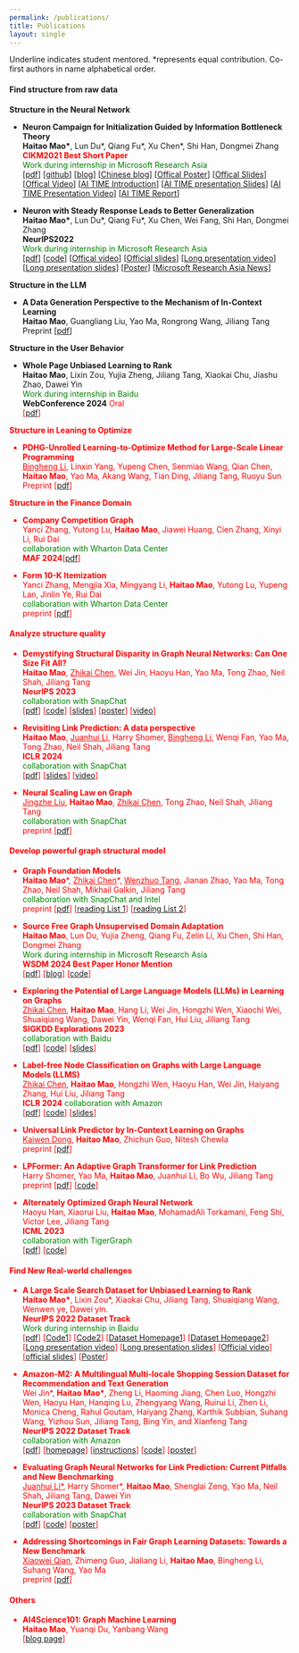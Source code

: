 ```yaml
---
permalink: /publications/
title: Publications
layout: single
---
```


Underline indicates student mentored. *represents equal contribution. Co-first authors in name alphabetical order.


#### Find structure from raw data 
**Structure in the Neural Network**
<ul>
  <li>
      <p>
        <strong> Neuron Campaign for Initialization Guided by Information Bottleneck Theory </strong><br>
        <strong>Haitao Mao*</strong>, Lun Du*, Qiang Fu*, Xu Chen*,  Shi Han, Dongmei Zhang <br>
        <strong> <font color="red">CIKM2021 Best Short Paper </font> </strong><br>
        <font color="green">Work during internship in Microsoft Research Asia</font> <br>
        [<a href="https://arxiv.org/pdf/2108.06530.pdf">pdf</a>]
        [<a href="https://github.com/HaitaoMao/Neuron-Campaign-for-Initialization-Guided-by-Information-Bottleneck-Theory">github</a>]
        [<a href="https://haitaomao.github.io/categories/neuronCampaign/">blog</a>]
        [<a href="https://zhuanlan.zhihu.com/p/398198523">Chinese blog</a>]
        [<a href="https://github.com/haitaomao/haitaomao.github.io/blob/master/_files/CIKM2021/Init_poster.pdf">Offical Poster</a>]
        [<a href="https://github.com/haitaomao/haitaomao.github.io/blob/master/_files/CIKM2021/CIKM21_Neuron_Campaign_for_Initialization_Guided_by_Information_Bottleneck_Theory.pdf">Offical Slides</a>]
        [<a href="https://github.com/haitaomao/haitaomao.github.io/blob/master/_files/CIKM2021/Init_video.mp4">Offical Video</a>]
        [<a href="https://mp.weixin.qq.com/s/PEt7m_iadPGm9puO0S0nHw">AI TIME Introduction</a>]
        [<a href="https://github.com/haitaomao/haitaomao.github.io/blob/master/_files/CIKM2021/AITime%20CIKM21%20-%20Neuron%20Campaign.pdf">AI TIME presentation Slides</a>]
        [<a href="https://www.bilibili.com/video/BV1fL411V7FP?spm_id_from=333.1007.top_right_bar_window_history.content.click">AI TIME Presentation Video</a>]
        [<a href="https://mp.weixin.qq.com/s/V0pwLwTR-rVpe8h5NL_u3g">AI TIME Report</a>]
      </p>
    </li>
    <li>
      <p>
        <strong>Neuron with Steady Response Leads to Better Generalization</strong><br>
        <strong>Haitao Mao*</strong>, Lun Du*, Qiang Fu*, Xu Chen, Wei Fang, Shi Han, Dongmei Zhang <br>
        <strong>NeurIPS2022</strong><br> 
        <font color="green">Work during internship in Microsoft Research Asia</font> <br>
        [<a href="https://arxiv.org/pdf/2111.15414.pdf">pdf</a>]
        [<a href="https://github.com/HaitaoMao/Neuron-with-Steady-Response-Leads-to-Better-Generalization">code</a>] 
        [<a href="https://neurips.cc/virtual/2022/poster/54444">Offical video</a>]
        [<a href="https://github.com/HaitaoMao/HaitaoMao.github.io/blob/master/_files/NSR-NeurIPS-version.pdf">Official slides</a>]
        [<a href="https://www.bilibili.com/video/BV19d4y1c7Lt/?spm_id_from=333.999.0.0&vd_source=85bb42770c1036d2fc85b057595f1054">Long presentation video</a>]
        [<a href="https://github.com/HaitaoMao/HaitaoMao.github.io/blob/master/_files/NSR-AITIME.pdf">Long presentation slides</a>]
        [<a href="https://neurips.cc/media/PosterPDFs/NeurIPS%202022/54444.png?t=1668603047.5147302">Poster</a>]
        [<a href="https://mp.weixin.qq.com/s/A45YqMcQeULULGFL05qBCA">Microsoft Research Asia News</a>]
      </p>
    </li>
</ul>

**Structure in the LLM**
<ul>
  <li>
      <p>
          <strong>A Data Generation Perspective to the Mechanism of In-Context Learning</strong><br>
          <strong>Haitao Mao</strong>, Guangliang Liu, Yao Ma, Rongrong Wang, Jiliang Tang <br>
          Preprint [<a href="https://arxiv.org/pdf/2402.02212.pdf">pdf</a>]
      </p>
    </li>
</ul>


**Structure in the User Behavior**
<ul>
  <li>
      <p>
          <strong>Whole Page Unbiased Learning to Rank </strong><br>
          <strong>Haitao Mao</strong>, Lixin Zou, Yujia Zheng, Jiliang Tang, Xiaokai Chu, Jiashu Zhao, Dawei Yin <br> 
          <font color="green">Work during internship in Baidu</font> <br>
          <strong> WebConference 2024</strong> <font color="red">Oral</front><br> 
          [<a href="https://arxiv.org/pdf/2210.10718.pdf">pdf</a>]
      </p>
    </li>
</ul>


**Structure in Leaning to Optimize** 
<ul>
    <li>
      <p>
          <strong>PDHG-Unrolled Learning-to-Optimize Method for Large-Scale Linear Programming</strong><br>
          <u>Bingheng Li</u>, Linxin Yang, Yupeng Chen, Senmiao Wang, Qian Chen, <strong>Haitao Mao</strong>, Yao Ma, Akang Wang, Tian Ding, Jiliang Tang, Ruoyu Sun <br>
          Preprint [<a href="">pdf</a>]
      </p>
    </li>
</ul>


**Structure in the Finance Domain** 
<ul>
    <li>
      <p>
        <strong> Company Competition Graph </strong> <br>
        Yanci Zhang, Yutong Lu, <strong>Haitao Mao</strong>, Jiawei Huang, Cien Zhang, Xinyi Li, Rui Dai <br>
          <font color="green">collaboration with Wharton Data Center</font> <br>
        <strong> MAF 2024</strong>[<a href="https://arxiv.org/pdf/2304.00323.pdf">pdf</a>]<br>
      </p>
    </li>
  <li>
      <p>
        <strong> Form 10-K Itemization </strong> <br>
        Yanci Zhang, Mengjia Xia, Mingyang Li, <strong>Haitao Mao</strong>, Yutong Lu, Yupeng Lan, Jinlin Ye, Rui Dai <br>
          <font color="green">collaboration with Wharton Data Center</font> <br>
        preprint [<a href="https://arxiv.org/pdf/2303.04688.pdf">pdf</a>]
      </p>
    </li>
</ul>


#### Analyze structure quality
<ul>
    <li>
      <p>
          <strong>Demystifying Structural Disparity in Graph Neural Networks: Can One Size Fit All?</strong><br>
          <strong>Haitao Mao</strong>, <u>Zhikai Chen</u>, Wei Jin, Haoyu Han, Yao Ma, Tong Zhao, Neil Shah, Jiliang Tang <br>
          <strong>NeurIPS 2023</strong> <br>
          <font color="green">collaboration with SnapChat</font> <br>
          [<a href="https://arxiv.org/abs/2306.01323.pdf">pdf</a>]
          [<a href="https://github.com/HaitaoMao/Demystify-structural-disparity">code</a>] 
          [<a href="https://github.com/HaitaoMao/HaitaoMao.github.io/blob/master/_files/NodeClassification.pdf">slides</a>] 
          [<a href="https://github.com/HaitaoMao/HaitaoMao.github.io/blob/master/_files/Demestify-poster.pdf">poster</a>] 
          [<a href="https://www.bilibili.com/video/BV1jj411s7h5/?spm_id_from=333.999.0.0&vd_source=85bb42770c1036d2fc85b057595f1054">video</a>]
      </p>
    </li>
    <li>
        <p>
            <strong>Revisiting Link Prediction: A data perspective</strong><br>
            <strong>Haitao Mao</strong>, <u>Juanhui Li</u>, Harry Shomer, <u>Bingheng Li</u>, Wenqi Fan, Yao Ma, Tong Zhao, Neil Shah, Jiliang Tang <br>
            <strong>ICLR 2024</strong>  <br>
            <font color="green">collaboration with SnapChat</font> <br>
            [<a href="https://arxiv.org/pdf/2310.00793.pdf">pdf</a>]
            [<a href="https://github.com/HaitaoMao/HaitaoMao.github.io/blob/master/_files/LinkPrediction.pdf">slides</a>] 
            [<a href="https://www.bilibili.com/video/BV1jj411s7h5/?spm_id_from=333.999.0.0&vd_source=85bb42770c1036d2fc85b057595f1054">video</a>]
        </p>
    </li>
    <li>
      <p>
          <strong>Neural Scaling Law on Graph</strong><br>
          <u>Jingzhe Liu</u>, <strong>Haitao Mao</strong>, <u>Zhikai Chen</u>, Tong Zhao, Neil Shah, Jiliang Tang <br>
          <font color="green">collaboration with SnapChat</font> <br>
          preprint [<a href="https://arxiv.org/pdf/2402.02054.pdf">pdf</a>]
      </p>
    </li>
</ul>




#### Develop powerful graph structural model
<ul>
    <li>
      <p>
          <strong>Graph Foundation Models</strong><br>
          <strong>Haitao Mao</strong>*, <u>Zhikai Chen</u>*, <u>Wenzhuo Tang</u>, Jianan Zhao, Yao Ma, Tong Zhao, Neil Shah, Mikhail Galkin, Jiliang Tang <br>
          <font color="green">collaboration with SnapChat and Intel</font> <br>
          preprint [<a href="https://arxiv.org/pdf/2402.02216.pdf">pdf</a>]
          [<a href="https://github.com/CurryTang/Towards-Graph-Foundation-Models-New-perspective-">reading List 1</a>]
          [<a href="https://github.com/CurryTang/Towards-graph-foundation-models">reading List 2</a>]
      </p>
    </li>
  <li>
      <p>
          <strong>Source Free Graph Unsupervised Domain Adaptation </strong><br>
          <strong>Haitao Mao</strong>, Lun Du, Yujia Zheng, Qiang Fu, Zelin Li, Xu Chen, Shi Han, Dongmei Zhang <br>
          <font color="green">Work during internship in Microsoft Research Asia</font> <br>
          <strong> <font color="red"> WSDM 2024 Best Paper Honor Mention </font> </strong> <br>
          [<a href="https://arxiv.org/pdf/2112.00955.pdf">pdf</a>]
          [<a href="https://haitaomao.github.io/categories/sourcefree/">blog</a>]
          [<a href="https://github.com/HaitaoMao/SOGA">code</a>]
      </p>  
    </li>
    <li>
        <p>
          <strong> Exploring the Potential of Large Language Models (LLMs) in Learning on Graphs </strong><br>
          <u>Zhikai Chen</u>, <strong>Haitao Mao</strong>, Hang Li, Wei Jin, Hongzhi Wen, Xiaochi Wei, Shuaiqiang Wang, Dawei Yin, Wenqi Fan, Hui Liu, Jiliang Tang <br>
          <strong>SIGKDD Explorations 2023</strong> <br>
          <font color="green">collaboration with Baidu</font> <br>
          [<a href="https://arxiv.org/pdf/2307.03393.pdf">pdf</a>]
          [<a href="https://github.com/CurryTang/Graph-LLM">code</a>]
          [<a href="https://www.cse.msu.edu/~tangjili/talks/LLMs-LOG.pdf">slides</a>]
        </p>
    </li>
    <li>
        <p>
            <strong>Label-free Node Classification on Graphs with Large Language Models (LLMS)</strong><br>
            <u>Zhikai Chen</u>, <strong>Haitao Mao</strong>, Hongzhi Wen, Haoyu Han, Wei Jin, Haiyang Zhang, Hui Liu, Jiliang Tang <br>
            <strong>ICLR 2024</strong> 
            <font color="green">collaboration with Amazon</font> <br>
            [<a href="https://arxiv.org/pdf/2310.04668.pdf">pdf</a>]
            [<a href="https://github.com/CurryTang/LLMGNN">code</a>]
            [<a href="https://github.com/HaitaoMao/HaitaoMao.github.io/blob/master/_files/LABELFREE.pdf">slides</a>]
        </p>
    </li>
    <li>
        <p>
            <strong>Universal Link Predictor by In-Context Learning on Graphs</strong><br>
            <u>Kaiwen Dong</u>, <strong>Haitao Mao</strong>, Zhichun Guo, Nitesh Chewla<br>
            preprint [<a href="https://arxiv.org/pdf/2402.07738.pdf">pdf</a>]
        </p>
    </li>
    <li>
      <p>
          <strong>LPFormer: An Adaptive Graph Transformer for Link Prediction</strong><br>
          Harry Shomer, Yao Ma, <strong>Haitao Mao</strong>,  Juanhui Li, Bo Wu, Jiliang Tang  <br>
          preprint 
          [<a href="https://arxiv.org/pdf/2310.11009.pdf">pdf</a>]
          [<a href="https://github.com/HarryShomer/LPFormer">code</a>]
      </p>
    </li>
    <li>
      <p>
          <strong>Alternately Optimized Graph Neural Network </strong><br>
          Haoyu Han, Xiaorui Liu, <strong>Haitao Mao</strong>,  MohamadAli Torkamani, Feng Shi, Victor Lee, Jiliang Tang  <br>
          <strong>ICML 2023</strong>  <br>
          <font color="green">collaboration with TigerGraph</font> <br>
          [<a href="https://arxiv.org/pdf/2206.03638.pdf">pdf</a>]
          [<a href="https://github.com/haoyuhan1/ALT-OPT/">code</a>]
      </p>
    </li>
</ul>


#### Find New Real-world challenges  
<ul>
    <li>
      <p>
        <strong> A Large Scale Search Dataset for Unbiased Learning to Rank </strong> <br>
        <strong>Haitao Mao*</strong>, Lixin Zou*, Xiaokai Chu, Jiliang Tang, Shuaiqiang Wang, Wenwen ye, Dawei yin. <br>
        <strong>NeurIPS 2022 Dataset Track</strong> <br> 
        <font color="green">Work during internship in Baidu</font> <br>
        [<a href="https://openreview.net/pdf?id=EZcHYuU_9E">pdf</a>]
        [<a href="https://github.com/ChuXiaokai/baidu_ultr_dataset">Code1</a>]
        [<a href="https://github.com/ChuXiaokai/WSDMCUP_BaiduPLM_Paddle">Code2</a>]
        [<a href="https://haitaomao.github.io/baidu_ultr_page/">Dataset Homepage1</a>]
        [<a href="https://searchscience.baidu.com/dataset.html">Dataset Homepage2</a>]
        [<a href="https://www.bilibili.com/video/BV1ZP411N75k/?spm_id_from=333.999.0.0">Long presentation video</a>]
        [<a href="https://github.com/HaitaoMao/HaitaoMao.github.io/blob/master/_files/Baidu-ULTR-MLNLP.pdf">Long presentation slides</a>]
        [<a href="https://neurips.cc/virtual/2022/poster/55768">Official video</a>]
        [<a href="https://github.com/HaitaoMao/HaitaoMao.github.io/blob/master/_files/Baidu-ULTR-NeurIPS-version.pdf">official slides</a>]
        [<a href="https://neurips.cc/media/PosterPDFs/NeurIPS%202022/55768.png?t=1669701622.351326">Poster</a>]
      </p>
    </li>
    <li>
      <p>
        <strong>Amazon-M2: A Multilingual Multi-locale Shopping Session Dataset for Recommendation and Text Generation </strong><br>
        Wei Jin*, <strong>Haitao Mao*</strong>, Zheng Li, Haoming Jiang, Chen Luo, Hongzhi Wen, Haoyu Han, Hanqing Lu, Zhengyang Wang, Ruirui Li, Zhen Li, Monica Cheng, Rahul Goutam, Haiyang Zhang, Karthik Subbian, Suhang Wang, Yizhou Sun, Jiliang Tang, Bing Yin, and Xianfeng Tang  <br>
        <strong>NeurIPS 2022 Dataset Track</strong> <br> 
        <font color="green">collaboration with Amazon</font> <br>
        [<a href="https://arxiv.org/pdf/2307.09688.pdf">pdf</a>]
        [<a href="https://kddcup23.github.io/">homepage</a>]
        [<a href="https://www.aicrowd.com/challenges/amazon-kdd-cup-23-multilingual-recommendation-challenge">instructions</a>]
        [<a href="https://github.com/HaitaoMao/Amazon-M2">code</a>]
        [<a href="https://neurips.cc/media/PosterPDFs/NeurIPS%202023/73435.png?t=1699921948.3531067">poster</a>]
      </p>
    </li>
    <li>
      <p>
        <strong> Evaluating Graph Neural Networks for Link Prediction: Current Pitfalls and New Benchmarking </strong> <br>
        <u>Juanhui Li*</u>, Harry Shomer*, <strong>Haitao Mao</strong>, Shenglai Zeng, Yao Ma, Neil Shah, Jiliang Tang, Dawei Yin <br>
        <strong>NeurIPS 2023 Dataset Track</strong> <br> 
        <font color="green">collaboration with SnapChat</font> <br>
        [<a href="https://arxiv.org/pdf/2306.10453.pdf">pdf</a>]
        [<a href="https://github.com/Juanhui28/HeaRT">code</a>]
        [<a href="https://neurips.cc/media/PosterPDFs/NeurIPS%202023/73552.png?t=1697474274.198515">poster</a>]
      </p>
    </li>
    <li>
      <p>
          <strong>Addressing Shortcomings in Fair Graph Learning Datasets: Towards a New Benchmark</strong><br>
          <u>Xiaowei Qian</u>, Zhimeng Guo, Jialiang Li, <strong>Haitao Mao</strong>, Bingheng Li, Suhang Wang, Yao Ma  <br>
          preprint [<a href="">pdf</a>]
      </p>
    </li>
</ul>


#### Others
<ul>
    <li>
    <p>
        <strong>AI4Science101: Graph Machine Learning</strong><br>
        <strong>Haitao Mao</strong>, Yuanqi Du, Yanbang Wang<br> 
        [<a href="https://ai4science101.github.io/blogs/graph_machine_learning/">blog page</a>]
    </p>
  </li>
</ul>



